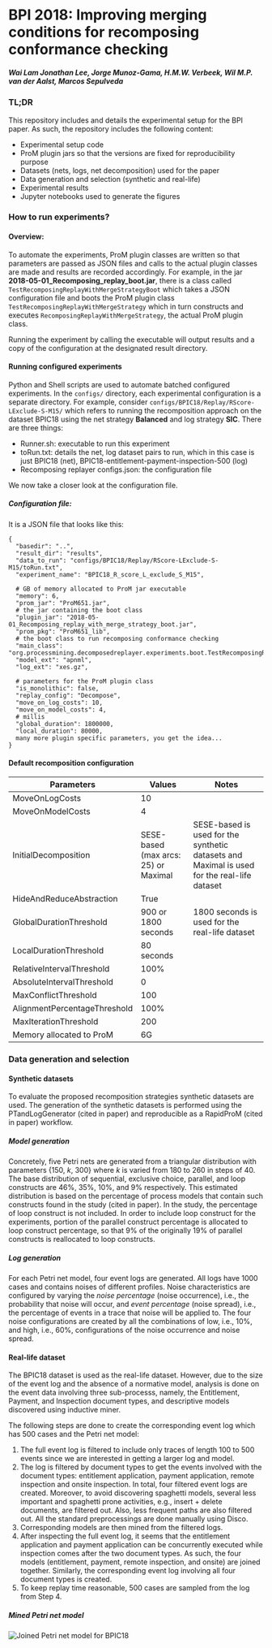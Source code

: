 # BPI 2018: Improving merging conditions for recomposing conformance checking
##### Wai Lam Jonathan Lee, Jorge Munoz-Gama, H.M.W. Verbeek, Wil M.P. van der Aalst, Marcos Sepulveda

### TL;DR
This repository includes and details the experimental setup for the BPI paper. As such, the repository includes the following content:
- Experimental setup code 
- ProM plugin jars so that the versions are fixed for reproducibility purpose
- Datasets (nets, logs, net decomposition) used for the paper 
- Data generation and selection (synthetic and real-life)
- Experimental results 
- Jupyter notebooks used to generate the figures

### How to run experiments?
#### Overview:
To automate the experiments, ProM plugin classes are written so that parameters are passed as JSON files and calls to the actual plugin classes are made and results are recorded accordingly. For example, in the jar **2018-05-01_Recomposing_replay_boot.jar**, there is a class called ```TestRecomposingReplayWithMergeStrategyBoot``` which takes a JSON configuration file and boots the ProM plugin class ```TestRecomposingReplayWithMergeStrategy``` which in turn constructs and executes ```RecomposingReplayWithMergeStrategy```, the actual ProM plugin class.

Running the experiment by calling the executable will output results and a copy of the configuration at the designated result directory.

#### Running configured experiments
Python and Shell scripts are used to automate batched configured experiments. In the ```configs/``` directory, each experimental configuration is a separate directory. For example, consider ```configs/BPIC18/Replay/RScore-LExclude-S-M15/``` which refers to running the recomposition approach on the dataset BPIC18 using the net strategy **Balanced** and log strategy **SIC**.
There are three things:
- Runner.sh: executable to run this experiment
- toRun.txt: details the net, log dataset pairs to run, which in this case is just BPIC18 (net), BPIC18-entitlement-payment-inspection-500 (log)
- Recomposing replayer configs.json: the configuration file

We now take a closer look at the configuration file.

##### Configuration file:
It is a JSON file that looks like this:
```
{
  "basedir": "..",
  "result_dir": "results",
  "data_to_run": "configs/BPIC18/Replay/RScore-LExclude-S-M15/toRun.txt",
  "experiment_name": "BPIC18_R_score_L_exclude_S_M15",

  # GB of memory allocated to ProM jar executable
  "memory": 6,
  "prom_jar": "ProM651.jar",
  # the jar containing the boot class
  "plugin_jar": "2018-05-01_Recomposing_replay_with_merge_strategy_boot.jar",
  "prom_pkg": "ProM651_lib",
  # the boot class to run recomposing conformance checking
  "main_class": "org.processmining.decomposedreplayer.experiments.boot.TestRecomposingReplayWithMergeStrategyBoot",
  "model_ext": "apnml",
  "log_ext": "xes.gz",

  # parameters for the ProM plugin class
  "is_monolithic": false,
  "replay_config": "Decompose",
  "move_on_log_costs": 10,
  "move_on_model_costs": 4,
  # millis
  "global_duration": 1800000,
  "local_duration": 80000,
  many more plugin specific parameters, you get the idea...
}
```
#### Default recomposition configuration
| Parameters | Values | Notes |
|---|---|---|
| MoveOnLogCosts | 10 | |
| MoveOnModelCosts | 4 | |
| InitialDecomposition | SESE-based (max arcs: 25) or Maximal | SESE-based is used for the synthetic datasets and Maximal is used for the real-life dataset |
| HideAndReduceAbstraction | True | |
| GlobalDurationThreshold | 900 or 1800 seconds | 1800 seconds is used for the real-life dataset |
| LocalDurationThreshold | 80 seconds | |
| RelativeIntervalThreshold | 100% | |
| AbsoluteIntervalThreshold | 0 | | 
| MaxConflictThreshold | 100 | |
| AlignmentPercentageThreshold | 100% | |
| MaxIterationThreshold | 200 | |
| Memory allocated to ProM | 6G | |

### Data generation and selection
#### Synthetic datasets
To evaluate the proposed recomposition strategies synthetic datasets are used. The generation of the synthetic datasets is performed using the PTandLogGenerator (cited in paper) and reproducible as a RapidProM (cited in paper) workflow.
##### Model generation
Concretely, five Petri nets are generated from a triangular distribution with parameters {150, *k*, 300} where *k* is varied from 180 to 260 in steps of 40. The base distribution of sequential, exclusive choice, parallel, and loop constructs are 46%, 35%, 10%, and 9% respectively. This estimated distribution is based on the percentage of process models that contain such constructs found in the study (cited in paper). In the study, the percentage of loop construct is not included. In order to include loop construct for the experiments, portion of the parallel construct percentage is allocated to loop construct percentage, so that 9% of the originally 19% of parallel constructs is reallocated to loop constructs.
##### Log generation
For each Petri net model, four event logs are generated. All logs have 1000 cases and contains noises of different profiles. Noise characteristics are configured by varying the *noise percentage* (noise occurrence), i.e., the probability that noise will occur, and *event percentage* (noise spread), i.e., the percentage of events in a trace that noise will be applied to. The four noise configurations are created by all the combinations of low, i.e., 10%, and high, i.e., 60%, configurations of the noise occurrence and noise spread.

#### Real-life dataset
The BPIC18 dataset is used as the real-life dataset. However, due to the size of the event log and the absence of a normative model, analysis is done on the event data involving three sub-processs, namely, the Entitlement, Payment, and Inspection document types, and descriptive models discovered using inductive miner. 

The following steps are done to create the corresponding event log which has 500 cases and the Petri net model:
1. The full event log is filtered to include only traces of length 100 to 500 events since we are interested in getting a larger log and model.
2. The log is filtered by document types to get the events involved with the document types: entitlement application, payment application, remote inspection and onsite inspection. In total, four filtered event logs are created. Moreover, to avoid discovering spaghetti models, several less important and spaghetti prone activities, e.g., insert + delete documents, are filtered out. Also, less frequent paths are also filtered out. All the standard preprocessings are done manually using Disco.
3. Corresponding models are then mined from the filtered logs.
4. After inspecting the full event log, it seems that the entitlement application and payment application can be concurrently executed while inspection comes after the two document types. As such, the four models (entitlement, payment, remote inspection, and onsite) are joined together. Similarly, the corresponding event log involving all four document types is created. 
5. To keep replay time reasonable, 500 cases are sampled from the log from Step 4.

##### Mined Petri net model
![](https://github.com/wailamjonathanlee/Characterizing-recomposing-replay/tree/master/misc/BPIC18.jpg "Joined Petri net model for BPIC18")

